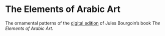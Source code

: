 # The Elements of Arabic Art

The ornamental patterns of the [digital edition](http://arabicart.herczeg.ee/) of Jules Bourgoin’s book _The Elements of Arabic Art_.
